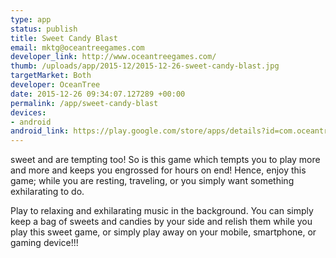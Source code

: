 ```yaml
--- 
type: app
status: publish
title: Sweet Candy Blast
email: mktg@oceantreegames.com
developer_link: http://www.oceantreegames.com/
thumb: /uploads/app/2015-12/2015-12-26-sweet-candy-blast.jpg
targetMarket: Both
developer: OceanTree
date: 2015-12-26 09:34:07.127289 +00:00
permalink: /app/sweet-candy-blast
devices: 
- android
android_link: https://play.google.com/store/apps/details?id=com.oceantree.sweet.candy.blast.match
---
```


sweet and are tempting too! So is this game which tempts you to play more and more and keeps you engrossed for hours on end!
Hence, enjoy this game; while you are resting, traveling, or you simply want something exhilarating to do.

Play to relaxing and exhilarating music in the background. You can simply keep a bag of sweets and candies by your side and relish them while you play this sweet game, or simply play away on your mobile, smartphone, or gaming device!!!
